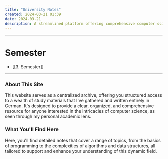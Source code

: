 ```yaml
---
title: "University Notes"
created: 2024-03-21 01:39
date: 2024-03-21
description: A streamlined platform offering comprehensive computer science study materials, ideal for German-speaking students seeking to enhance their academic expertise.
---
```


---

# Semester

- [[3. Semester]]
  
---

### About This Site

This website serves as a centralized archive, offering you structured access to a wealth of study materials that I've gathered and written entirely in German. It's designed to provide a clear, organized, and comprehensive resource for anyone interested in the intricacies of computer science, as seen through my personal academic lens.

### What You'll Find Here

Here, you'll find detailed notes that cover a range of topics, from the basics of programming to the complexities of algorithms and data structures, all tailored to support and enhance your understanding of this dynamic field.

<!-- Google tag (gtag.js) -->
<script async src="https://www.googletagmanager.com/gtag/js?id=G-E24ELVW963"></script>
<script>
  window.dataLayer = window.dataLayer || [];
  function gtag(){dataLayer.push(arguments);}
  gtag('js', new Date());

  gtag('config', 'G-E24ELVW963');
</script>